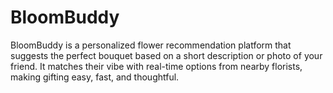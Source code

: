 # BloomBuddy
BloomBuddy is a personalized flower recommendation platform that suggests the perfect bouquet based on a short description or photo of your friend. It matches their vibe with real-time options from nearby florists, making gifting easy, fast, and thoughtful.
